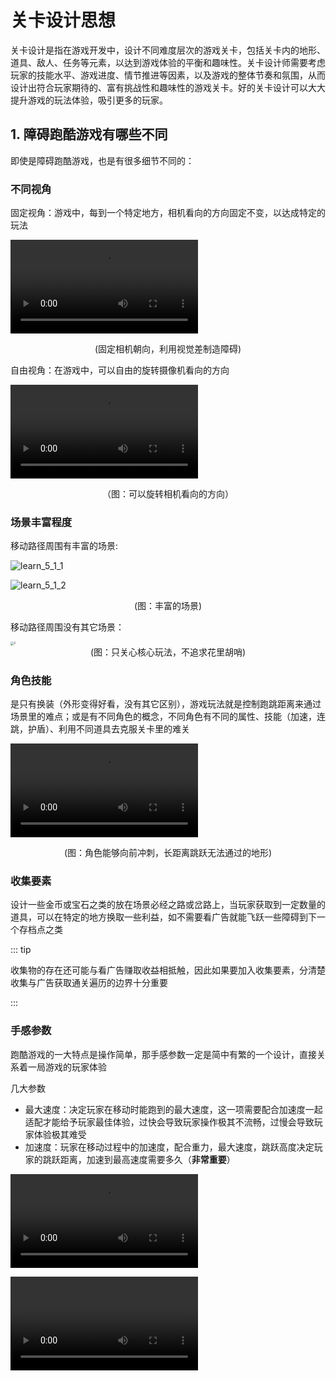 # 关卡设计思想

关卡设计是指在游戏开发中，设计不同难度层次的游戏关卡，包括关卡内的地形、道具、敌人、任务等元素，以达到游戏体验的平衡和趣味性。关卡设计师需要考虑玩家的技能水平、游戏进度、情节推进等因素，以及游戏的整体节奏和氛围，从而设计出符合玩家期待的、富有挑战性和趣味性的游戏关卡。好的关卡设计可以大大提升游戏的玩法体验，吸引更多的玩家。

## 1. 障碍跑酷游戏有哪些不同

即使是障碍跑酷游戏，也是有很多细节不同的：

### 不同视角

固定视角：游戏中，每到一个特定地方，相机看向的方向固定不变，以达成特定的玩法

<video controls src="https://arkimg.ark.online/learn_5_1_0.mp4"></video>

<center>(固定相机朝向，利用视觉差制造障碍)</center>

自由视角：在游戏中，可以自由的旋转摄像机看向的方向

<video controls src="https://arkimg.ark.online/learn_5_1_1.mp4"></video>

<center>（图：可以旋转相机看向的方向）</center>

### 场景丰富程度

移动路径周围有丰富的场景:

![learn_5_1_1](https://arkimg.ark.online/learn_5_1_1.webp)

![learn_5_1_2](https://arkimg.ark.online/learn_5_1_2.webp)

<center>(图：丰富的场景)</center>

移动路径周围没有其它场景：

<img src="https://arkimg.ark.online/2-1684136333755-11.webp" alt="2" style="zoom: 33%;" />

<center>(图：只关心核心玩法，不追求花里胡哨)</center>

### 角色技能

是只有换装（外形变得好看，没有其它区别），游戏玩法就是控制跑跳距离来通过场景里的难点；或是有不同角色的概念，不同角色有不同的属性、技能（加速，连跳，护盾）、利用不同道具去克服关卡里的难关

<video controls src="https://arkimg.ark.online/learn_5_1_2.mp4"></video>

<center>(图：角色能够向前冲刺，长距离跳跃无法通过的地形)</center>

### 收集要素

设计一些金币或宝石之类的放在场景必经之路或岔路上，当玩家获取到一定数量的道具，可以在特定的地方换取一些利益，如不需要看广告就能飞跃一些障碍到下一个存档点之类

::: tip

收集物的存在还可能与看广告赚取收益相抵触，因此如果要加入收集要素，分清楚收集与广告获取通关遍历的边界十分重要

:::

### 手感参数

跑酷游戏的一大特点是操作简单，那手感参数一定是简中有繁的一个设计，直接关系着一局游戏的玩家体验

几大参数

- 最大速度：决定玩家在移动时能跑到的最大速度，这一项需要配合加速度一起适配才能给予玩家最佳体验，过快会导致玩家操作极其不流畅，过慢会导致玩家体验极其难受
- 加速度：玩家在移动过程中的加速度，配合重力，最大速度，跳跃高度决定玩家的跳跃距离，加速到最高速度需要多久（**非常重要**）

<video controls src="https://arkimg.ark.online/20221212-220510.mp4"></video>

<video controls src="https://arkimg.ark.online/20221212-220708.mp4" />

以上两个参数仅加速度不一样，同学们能不能辨别出区别

- 重力：模拟重力参数，和跳跃高度加速度最大速度，一起决定玩家的真实跳跃高度和跳跃距离

- 最大跳跃高度：和重力加速度速度一起决定玩家最大跳跃高度

- 举例：
  
  <video controls src="https://arkimg.ark.online/20221212-221542.mp4" />
  
  <video controls src="https://arkimg.ark.online/20221212-221642.mp4" />
  这两个参数相信同学们应该可以很直观的看出区别了吧
  
  - 下落控制参数：决定玩家在空中转向灵敏度，建议加满
  
- 如何调整：
  - 关键：还是要手机跑一跑，可以事先搭建 4-5 关，调好参数手机跑一跑是否流畅（不是自己认为的流畅，而是大众向的流畅）
  - 参考数值：
    - 最大速度：400-650（根据个人喜好调控）
    - 最大加速度：2000-4000（根据个人喜好调控）
    - 重力：2000-4000（根据个人喜好调控）
    - 最大跳跃高度：150-350（根据个人喜好调控）
    - 下落控制参数：1（建议满）

## 2. 了解关卡设计的各个方面

那么关卡设计需要注意哪些内容、功能，将它们衔接到一起，才能让使得游戏好玩，有趣呢？

1. 确立核心玩法：要加入哪些玩法
2. 确定美术风格：美术场景是简单还是复杂，美术风格统一
3. 设计地图走向：整体关卡通关时间多少，需要哪些机关，推进过程中哪些地方安排哪些玩法，关卡是否设计一些隐藏捷径、收集小游戏

### 1. 确定核心玩法

游戏的核心玩法通常是指游戏的最基本、最重要的玩法机制，它是游戏的灵魂和基石。游戏的核心玩法决定了游戏的类型、难度和乐趣程度，也是游戏设计师最重要的考虑因素之一。

游戏的核心玩法可以是多种形式，例如角色扮演游戏的角色建立、装备收集和战斗系统，射击游戏的射击和移动系统，益智游戏的谜题设计和解决方法等等。核心玩法应该简单易懂，但同时也应该具有足够的深度和复杂性，让玩家在不同的情况下能够有不同的体验和挑战。

一个成功的游戏往往需要一个独特的、令人着迷的核心玩法，它能够吸引玩家的注意力、激发他们的情感，并让他们对游戏产生热情和忠诚度。



### 2. 确定美术风格

选择一个风格或多个风格，如跑酷类游戏的名作古惑狼，就带有热带雨林、下水道、亚马逊、雪地。风格将影响关卡的背景、障碍物的种类及布局、音效等。

根据风格设计地形，确定地形的高度、长度和形状。地形的设计应该是流畅的，玩家可以通过跳跃、攀爬、滑行（技能）等方式穿过障碍物。

#### 设计场景

- 森林湖泊

  ![image-20230517135135547](https://arkimg.ark.online/image-20230517135135547.webp)

  <center>(图：湖泊，湖上会有假扮成荷花的食人花陷进么)</center>

- 水墨风格的古风场景

  ![image-20230523112447843](https://arkimg.ark.online/image-20230523112447843.webp)

  <center>(图：穿过假山时是否会出现捕兽夹或其它猛兽呢)</center>

- Low Poly（低多边形）风场景

![image-20230523112826024](https://arkimg.ark.online/image-20230523112826024.webp)

- 塞博朋克风场景

  ![image-20230523113130367](https://arkimg.ark.online/image-20230523113130367.webp)

#### 不设计场景

当然，我们可以不去设计场景，只专注于障碍物的摆放和平台的衔接，但是风格统一仍然是需要遵守的基础规则

![image-20230518104112797](https://arkimg.ark.online/image-20230518104112797.webp)

<center>(图：一组平台间衔接的球体，它们的材质基本一致，没有违和感)</center>

#### 																![image-20230518104008744](https://arkimg.ark.online/image-20230518104008744.webp)

<center>(图：一组平台间衔接的球体，材质不统一，怪怪的)</center>

### 3. 场景线路设计

1. 设计玩家要走的路线，平铺直序的场景是很平淡的，玩家希望通过视觉、抑或是不断变化的场景来给予冲击，场景可以通过横向、纵向、上下多个方向拓展发展，最终到达终点。优秀的线路设计甚至可以说是建筑学，跑酷游戏无需过于繁复，只需要设计一条线路即可。
2. 随着场景的拓展，要考虑路线上安排什么样的机关，与周围的景物结合，比如上下拓展的场景，安排一个吹风机将角色吹飞，吹飞后角色的操纵是否受到影响，落地的场景是继续上下推进还是衔接横向推进。
3. 难点关卡通过后，安排一些轻松的关卡，或是收集奖励关卡，让用户放松。

![How to Plan Level Designs and Game Environments in 11 Steps Tutorial](https://arkimg.ark.online/008-planningworkflow-29.webp)

<center>(图：起始点到终点，可以设计岔路，甚至多条线路可以提升用户有二次游玩的欲望)</center>

### 4. 关卡难度设计

![learn_5_1_ani3](https://arkimg.ark.online/learn_5_1_ani3.gif)

<center>(图：一条直线的设计，间距还相等，非常适合新手刚接触)</center>

![learn_5_1_ani4](https://arkimg.ark.online/learn_5_1_ani4.gif)

<center>(图：升级版利用球形平台的高低差和间距，让用户不能很好的控制跳跃距离来增加难度)</center>

<img src="https://arkimg.ark.online/1-1684146062622-24.webp" alt="1" style="zoom: 33%;" />

<center>(图：看似普通的斜板，每组之间的间距，倾斜度是不一的，凭直觉跳跃很可能就掉下去了)</center>

![learn_5_1_ani1](https://arkimg.ark.online/learn_5_1_ani1.gif)

<center>(图：走上去突然消失的路，不仅要记住路线，还要在实际走的过程中准确无误)</center>

游戏整体难度应该是逐渐增加的，不过长时间的紧绷在游戏中不是一种很好的状态，即使是使命召唤或者战神一类的游戏，经过了高强度的战斗后也会有过场动画或者安全地带 + 角色闲聊的方式让用户喘息放松

![10](https://arkimg.ark.online/10.webp)

<center>(图：游戏整体难度应该是逐渐增加的)</center>

<img src="https://arkimg.ark.online/3-1684146395857-27.webp" alt="3" style="zoom: 33%;" />

<center>(图：通过难关后，没有难度的楼梯关卡，没有其它怪物陷阱出现攻击玩家了)</center>

### 关卡设计的一些对比

1. 剂量多：重复元素过多，减少一些     

   剂量少：设计的很好玩，场景很好看，没体验够就没了，还想多玩

2. 难度高：难度过高会导致大多数玩家体验后无法得到正反馈，很快放弃游戏，

3. 新奇：新奇的内容我们能想出了足够多的内容么

   重复：重复内容太多，用户产生厌倦感

4. 过山车式：特别难与特别简单的交替，让用户能够体验极限的同时又有喘息的机会

   滔滔不绝：排山倒海般的难度压得玩家喘不过气，但是也带来极限得压迫感

### 总结

我们可以概括性的遵循以下的一些思想来进行设计：

1. 障碍物的摆放：障碍跑酷游戏的核心玩法是跑酷和躲避障碍物，因此地形设计中需要考虑障碍物的种类、数量、高度和间距等因素，以保证游戏的挑战性和刺激性。
2. 平台的变化和多样性：平台应该具有多样性，包括不同高度的平台、坡度、弯曲和倾斜的地形等，以增加游戏的趣味性和挑战性。
3. 通行性和流畅性：地形设计应该确保玩家可以顺畅地奔跑和跳跃，避免过于复杂的地形或障碍物会让玩家感到困惑和挫败。
4. 新玩法用户学习的渐进性：当出现了新的玩法时，间隔设计多组该类型玩法，从简单的单个玩法，到增加障碍，到结合其它玩法，使得用户有一个循序渐进，逐渐掌握的过程。
5. 关卡难度应该具有挑战性：但不应该太难以致于玩家无法通过，如果发现玩家无法通过某个部分，可以调整障碍物的位置或者增加绕过的办法。

   绕过的办法：

   - 看广告直接进入到下一关卡或让关卡变简单
   - 角色技能让难点变简单一些
   - 场景道具让难点变简单一些

#### 明确目标

捋清楚自己想要传达给用户的信息，思考清楚几点：

1. 目标用户群体是什么样的，制作什么难度的游戏，需要什么样的美术风格（要为谁服务，怎么控制服务的边界）
2. 自己对编辑器了解多少，能用编辑器做出什么样的效果，想要制作的功能工作量有多少（明确自己的实力，自己能为实现目标所花费的精力时间）
3. 要制作什么样的核心玩法来愉悦用户（核心竞争力）

#### 明确取舍

制作过程中要通过足够的测试，设计用例对比，来判断设计的是否合理，借鉴已有的名作和前人的设计，也是有负担的

显然，不是越多的元素就一定适合自己，把控不好，容易做的冗余，并且制作工期几何增长，Bug（程序错误）增多，出现设计不合理等等情况产生

因此，各种功能，都是让一款跑酷游戏变得有趣的装饰物，根据自己对编辑器的掌握程度以及工期，来决定是否需要加入它们